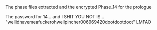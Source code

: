 The phase files extracted and the encrypted Phase_14 for the prologue

The password for 14... and I SHIT YOU NOT IS... "wellidhavemeafuckerohwellpincher006969420dootdootdoot" LMFAO